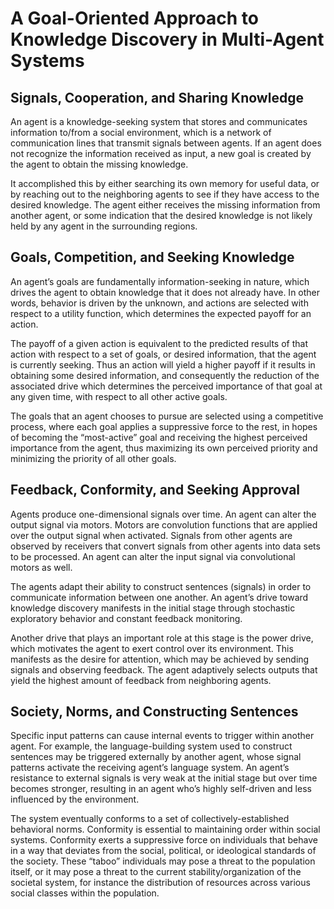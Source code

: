 # A Goal-Oriented Approach to Knowledge Discovery in Multi-Agent Systems

## Signals, Cooperation, and Sharing Knowledge

An agent is a knowledge-seeking system that stores and communicates information to/from a social environment, which is a network of communication lines that transmit signals between agents. If an agent does not recognize the information received as input, a new goal is created by the agent to obtain the missing knowledge.

It accomplished this by either searching its own memory for useful data, or by reaching out to the neighboring agents to see if they have access to the desired knowledge. The agent either receives the missing information from another agent, or some indication that the desired knowledge is not likely held by any agent in the surrounding regions.

## Goals, Competition, and Seeking Knowledge

An agent’s goals are fundamentally information-seeking in nature, which drives the agent to obtain knowledge that it does not already have. In other words, behavior is driven by the unknown, and actions are selected with respect to a utility function, which determines the expected payoff for an action. 

The payoff of a given action is equivalent to the predicted results of that action with respect to a set of goals, or desired information, that the agent is currently seeking. Thus an action will yield a higher payoff if it results in obtaining some desired information, and consequently the reduction of the associated drive which determines the perceived importance of that goal at any given time, with respect to all other active goals.

The goals that an agent chooses to pursue are selected using a competitive process, where each goal applies a suppressive force to the rest, in hopes of becoming the “most-active” goal and receiving the highest perceived importance from the agent, thus maximizing its own perceived priority and minimizing the priority of all other goals. 

## Feedback, Conformity, and Seeking Approval

Agents produce one-dimensional signals over time. An agent can alter the output signal via motors. Motors are convolution functions that are applied over the output signal when activated. Signals from other agents are observed by receivers that convert signals from other agents into data sets to be processed. An agent can alter the input signal via convolutional motors as well. 

The agents adapt their ability to construct sentences (signals) in order to communicate information between one another. An agent’s drive toward knowledge discovery manifests in the initial stage through stochastic exploratory behavior and constant feedback monitoring. 

Another drive that plays an important role at this stage is the power drive, which motivates the agent to exert control over its environment. This manifests as the desire for attention, which may be achieved by sending signals and observing feedback. The agent adaptively selects outputs that yield the highest amount of feedback from neighboring agents.


## Society, Norms, and Constructing Sentences

Specific input patterns can cause internal events to trigger within another agent. For example, the language-building system used to construct sentences may be triggered externally by another agent, whose signal patterns activate the receiving agent’s language system. An agent’s resistance to external signals is very weak at the initial stage but over time becomes stronger, resulting in an agent who’s highly self-driven and less influenced by the environment.

The system eventually conforms to a set of collectively-established behavioral norms. Conformity is essential to maintaining order within social systems. Conformity exerts a suppressive force on individuals that behave in a way that deviates from the social, political, or ideological standards of the society. These “taboo” individuals may pose a threat to the population itself, or it may pose a threat to the current stability/organization of the societal system, for instance the distribution of resources across various social classes within the population.
